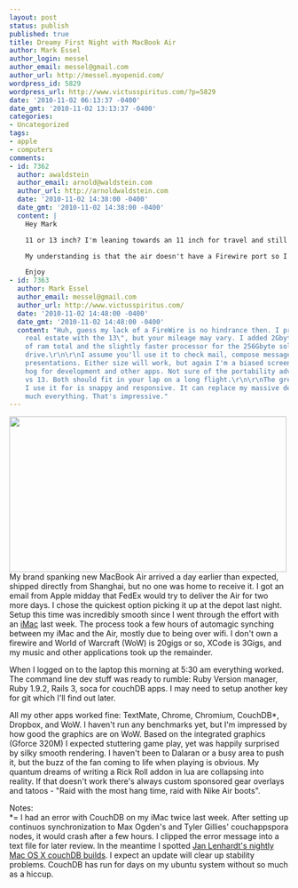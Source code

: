```yaml
---
layout: post
status: publish
published: true
title: Dreamy First Night with MacBook Air
author: Mark Essel
author_login: messel
author_email: messel@gmail.com
author_url: http://messel.myopenid.com/
wordpress_id: 5829
wordpress_url: http://www.victusspiritus.com/?p=5829
date: '2010-11-02 06:13:37 -0400'
date_gmt: '2010-11-02 13:13:37 -0400'
categories:
- Uncategorized
tags:
- apple
- computers
comments:
- id: 7362
  author: awaldstein
  author_email: arnold@waldstein.com
  author_url: http://arnoldwaldstein.com
  date: '2010-11-02 14:38:00 -0400'
  date_gmt: '2010-11-02 14:38:00 -0400'
  content: |
    Hey Mark

    11 or 13 inch? I'm leaning towards an 11 inch for travel and still deciding so your input is appreciated.

    My understanding is that the air doesn't have a Firewire port so I guess its a wireless or USB sync. That to me is a drawback but not a deal killer.

    Enjoy
- id: 7363
  author: Mark Essel
  author_email: messel@gmail.com
  author_url: http://www.victusspiritus.com/
  date: '2010-11-02 14:48:00 -0400'
  date_gmt: '2010-11-02 14:48:00 -0400'
  content: "Huh, guess my lack of a FireWire is no hindrance then. I prefer the larger
    real estate with the 13\", but your mileage may vary. I added 2Gbytes for 4Gbytes
    of ram total and the slightly faster processor for the 256Gbyte solid state flash
    drive.\r\n\r\nI assume you'll use it to check mail, compose messages, and modify
    presentations. Either size will work, but again I'm a biased screen real estate
    hog for development and other apps. Not sure of the portability advantage of 11
    vs 13. Both should fit in your lap on a long flight.\r\n\r\nThe great news, everything
    I use it for is snappy and responsive. It can replace my massive desktop for pretty
    much everything. That's impressive."
---
```

<p><img src="{{ site.url }}/assets/2010/11/20101102-090934.jpg" alt="" width="500" height="280" class="alignnone size-full" /><br />
My brand spanking new MacBook Air arrived a day earlier than expected, shipped directly from Shanghai, but no one was home to receive it. I got an email from Apple midday that FedEx would try to deliver the Air for two more days. I chose the quickest option picking it up at the depot last night. Setup this time was incredibly smooth since I went through the effort with an <a href="http://victusfate.github.io/victusspiritus/uncategorized/2010/10/25/mac-osx-snow-leopard-vs-ubuntu-linux-lucid-lynx-week-one/">iMac</a> last week. The process took a few hours of automagic synching between my iMac and the Air, mostly due to being over wifi. I don't own a firewire and World of Warcraft (WoW) is 20gigs or so, XCode is 3Gigs, and my music and other applications took up the remainder.</p>
<p>When I logged on to the laptop this morning at 5:30 am everything worked. The command line dev stuff was ready to rumble: Ruby Version manager, Ruby 1.9.2, Rails 3, soca for couchDB apps. I may need to setup another key for git which I'll find out later. </p>
<p>All my other apps worked fine: TextMate, Chrome, Chromium, CouchDB*, Dropbox, and WoW. I haven't run any benchmarks yet, but I'm impressed by how good the graphics are on WoW. Based on the integrated graphics (Gforce 320M) I expected stuttering game play, yet was happily surprised by silky smooth rendering. I haven't been to Dalaran or a busy area to push it, but the buzz of the fan coming to life when playing is obvious. My quantum dreams of writing a Rick Roll addon in lua are collapsing into reality. If that doesn't work there's always custom sponsored gear overlays and tatoos - "Raid with the most hang time, raid with Nike Air boots".</p>
<p>Notes:<br />
*= I had an error with CouchDB on my iMac twice last week. After setting up continuos synchronization to Max Ogden's and Tyler Gillies' couchappspora nodes, it would crash after a few hours. I clipped the error message into a text file for later review. In the meantime I spotted <a href="http://janl.github.com/couchdbx/">Jan Lenhardt's nightly Mac OS X couchDB builds</a>. I expect an update will clear up stability problems. CouchDB has run for days on my ubuntu system without so much as a hiccup.</p>
